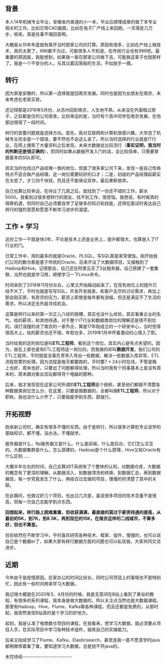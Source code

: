 ## 背景

本人14年机械专业毕业，安徽省内普通的小一本，毕业后顺理成章的做了本专业相关的工作。比如日常CAD画图，比如在电子厂产线上来回跑，一天得走几万步，咳咳，真是往事不堪回首啊。

大概是从15年年底就有离开当时那家公司的打算。原因有很多，比如在产线上做技术，真的太累了，996都不为过，可能很多人不知道，在传统行业也有996吧。最重要的原因是，我能想到，如果我一直在那家公司做下去，可能我这辈子也就那样了。我是一个不安分的人，与其过着囚笼般的生活，不如放手一搏。



## 转行

因为家是安徽的，所以第一选择就是回南京发展。同时也是因为女朋友在南京，未来考虑在老家买房。

还记得那是2016年5月份，从苏州回到南京，人生地不熟，从来没在外面租过房子，之前都是住的公司宿舍。比较幸运的是，当时有个高中同学在南京发展，在他那边借宿了一段时间。

转行的首要问题就是选择方向。首先，我对互联网和计算机很感兴趣，大学选了机械专业完全是一个错误，要不然也不会这么丧了。所以当时选择的行业就是IT行业，在网上搜索了大量资料之后发现，未来大数据会比较流行（**事实证明，我当时的判断还是很正确的**），而同时如果从数据开发入门的话，会比较简单，只需要掌握基本的SQL即可。

其实当时也找过产品经理一类的岗位，但面了很多家公司下来，发现一是自己性格特点不适合做产品经理，这一岗位需要较好的口才；二是，初级的产品经理起薪实在太低了，才三四千块钱，而且还不能保证双休，最后果断放弃。

自己也算比较幸运，在待业了几周之后，就找到了一份还不错的工作，薪水5000。我看到过很多想转行的朋友，找不到工作，很苦恼。我想说，有时候真的得靠机遇，但同时自己必须要自学了足够多的知识和技能，还得在面试时表达自己转行的强烈意愿和愿意不断学习进步的渴望。



## 工作 + 学习

这份工作一干就是快3年，不论是技术上还是业务上，提升都很大，也算是入了IT行业的门。

日常工作中，用的最多的就是Oracle、PLSQL，写SQL那是家常便饭。刚开始我们公司的数仓都是基于传统的Oracle，后来开设了大数据项目，又接触到了Hadoop和Hive。记得那会，自己还在阿里云买了3台服务器，自己搭建了一套集群，当然也就是学习用，顺便学习一下Linux命令。

时间来到了2018年11月份左右，心里又开始躁动起来了。在现有岗位上的提升已经不大了，平时也就是写写SQL，开发开发报表，和客户无尽的讨论需求，再加上那会刚买房，有房贷的压力，薪资上即使是每年都有涨幅，但还是满足不了生活的需求，所以决定去外面寻找机会。

这算是转行以来的第一次正儿八经的跳槽，其实也没什么经验，其实看重企业的名气，给的薪资，和其他待遇，对于整个IT行业和数据类岗位的理解还是很不到位的。误打误撞的进了南京的一家外企，算是17年刚成立的一个研发中心，当时觉得很高大上。给的薪资也还不错，年假也多，2019年1月中怀着激动的心情入了职。

当时给我的定的岗位是叫**ETL工程师**，看到这个岗位，其实内心是有点失望的。因为，我在上家也是有ETL工程师这一岗位的，而我做的却叫**数据开发**。我们公司的ETL工程师，平时就是没事负责导入导出一些数据，解决一些数据入库异常，ETL流程告警的处理。因为流程是每天都要跑的，平时要7 * 24小时在线，不管是晚上也好，周末也好，只要出了问题都得处理，所以当时我有个同事基本上是没有周末的，周末跟对象出去玩都得背个电脑的那种。

后来，我才发现现在这家公司所谓的**ETL工程师**是个统称，甚至他们都搞不清楚各种数据类岗位怎么分，在这里，只要是做数据的，全都叫做**ETL工程师**，所以对于职称，我也没什么介怀了，只要我能学到东西，那就行。



## 开拓视野

刚来新公司时，确实有很多不懂的东西。由于是转行，所以很多计算机专业该学的基础知识，都不懂，没办法，不懂就学。

服务器是什么，ftp服务器又是什么。什么是前端，什么是后台，它们怎么交互的。大数据集群是什么，怎么搭建的，Hadoop是个什么原理，Hive又和Oracle有什么区别......

大概半年左右的时间，自己总算对IT系统有了个整体的认知，对数据仓库，大数据的概念有了更深的理解。从数据流入，到数据清洗和转换，到数据汇总，再到数据展现，每一步究竟发生了什么，再结合过去做的项目，慢慢的捋清楚了其中的关联。

在此期间，也做过好几个项目，也出过几次差，虽说很多项目的技术含量不是很高，但每一次自己总能学到点东西。

**回想起来，转行路上困难重重，但收获满满，最直接的莫过于薪资待遇的提高，从最初的5K，到7K，到8.5K，再到现在的15K，在南京这样的二线城市，不算多好，但也不算差。**

目前依然在不断学习中，平时喜欢研究各种技术、框架、组件，慢慢的，也可以说自己是个数据er了，如果大家有转行数据方面的问题也可以私信我，大家共同交流进步。



## 近期

今年由于是疫情原因，在家办公的时间比较长，同时公司项目上的事情也不是特别忙，因此有一些时间用来学习大数据。

我记得大概是在2020年3、4月份的时候，我是无意间在B站上看到了某谷的教程，有很多的系列课程，我本身是做大数据的，所以关注点当然也是大数据课程，那里有Hadoop，Hive，Flume，Kafka等各种课程，而且还都是免费的，从那时起，我突然发现B站真的是个学习的好地方。

起初，我是认准了电商数仓项目的课程，在我看来，想学习大数据，就必须要从项目入手，在实际项目中学习各种技术组件，锻炼自己的实操能力。

后来又陆续学习了Flume、Kafka、Elasticsearch，甚至连我一直不愿意学的java都稍微带着看了看，要知道学习大数据，总是绕不开java的。

未完待续-------------------------